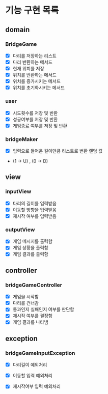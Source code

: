 # 기능 구현 목록

## domain

### BridgeGame

- [x] 다리를 저장하는 리스트
- [x] 다리 반환하는 메서드
- [x] 현재 위치를 저장
- [x] 위치를 반환하는 메서드
- [x] 위치를 증가시키는 메서드
- [x] 위치를 초기화시키는 메서드

### user

- [x] 시도횟수를 저장 및 반환
- [x] 성공여부를 저장 및 반환
- [x] 게임종료 여부를 저장 및 반환

### bridgeMaker

- [x] 입력으로 들어온 길이만큼 리스트로 변환 랜덤 값
- (1 -> U) , (0 -> D)

## view

### inputView

- [x] 다리의 길이를 입력받음
- [x] 이동할 방향을 입력받음
- [x] 재시작 여부를 입력받음

### outputView

- [x] 게임 메시지를 출력함
- [x] 게임 상황을 출력함
- [x] 게임 결과를 출력함

## controller

### bridgeGameController

- [x] 게임을 시작함
- [x] 다리를 건너감
- [x] 통과인지 실패인지 여부를 판단함
- [x] 재시작 여부를 결정함
- [X] 게임 결과를 나타냄

## exception

### bridgeGameInputException

- [x] 다리길이 예외처리
- [x] 이동할 입력 예외처리
- [x] 재시작여부 입력 예외처리

